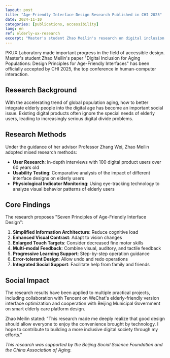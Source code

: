```yaml
---
layout: post
title: "Age-Friendly Interface Design Research Published in CHI 2025"
date: 2024-11-10
categories: [publications, accessibility]
lang: en
ref: elderly-ux-research
excerpt: "Master's student Zhao Meilin's research on digital inclusion for elderly users has been accepted by CHI 2025, providing important guidance for improving digital experiences for older adults."
---
```


PKUX Laboratory made important progress in the field of accessible design. Master's student Zhao Meilin's paper "Digital Inclusion for Aging Populations: Design Principles for Age-Friendly Interfaces" has been officially accepted by CHI 2025, the top conference in human-computer interaction.

## Research Background

With the accelerating trend of global population aging, how to better integrate elderly people into the digital age has become an important social issue. Existing digital products often ignore the special needs of elderly users, leading to increasingly serious digital divide problems.

## Research Methods

Under the guidance of her advisor Professor Zhang Wei, Zhao Meilin adopted mixed research methods:

- **User Research**: In-depth interviews with 100 digital product users over 60 years old
- **Usability Testing**: Comparative analysis of the impact of different interface designs on elderly users
- **Physiological Indicator Monitoring**: Using eye-tracking technology to analyze visual behavior patterns of elderly users

## Core Findings

The research proposes "Seven Principles of Age-Friendly Interface Design":

1. **Simplified Information Architecture**: Reduce cognitive load
2. **Enhanced Visual Contrast**: Adapt to vision changes
3. **Enlarged Touch Targets**: Consider decreased fine motor skills
4. **Multi-modal Feedback**: Combine visual, auditory, and tactile feedback
5. **Progressive Learning Support**: Step-by-step operation guidance
6. **Error-tolerant Design**: Allow undo and redo operations
7. **Integrated Social Support**: Facilitate help from family and friends

## Social Impact

The research results have been applied to multiple practical projects, including collaboration with Tencent on WeChat's elderly-friendly version interface optimization and cooperation with Beijing Municipal Government on smart elderly care platform design.

Zhao Meilin stated: "This research made me deeply realize that good design should allow everyone to enjoy the convenience brought by technology. I hope to contribute to building a more inclusive digital society through my efforts."

*This research was supported by the Beijing Social Science Foundation and the China Association of Aging.*